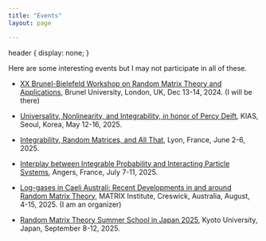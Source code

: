 ```yaml
---
title: "Events"
layout: page

---
```

header {
    display: none;
}


Here are some interesting events but I may not participate in all of these.

- [XX Brunel-Bielefeld Workshop on Random Matrix Theory and Applications](https://www.brunel.ac.uk/news-and-events/events/2024/XX-Brunel-Bielefeld-Workshop-on-Random-Matrix-Theory-and-Applications), Brunel University, London, UK, Dec 13-14, 2024. (I will be there)

- [Universality, Nonlinearity, and Integrability, in honor of Percy Deift](https://sites.google.com/view/deift2025/home?authuser=0), KIAS, Seoul, Korea, May 12-16, 2025.

- [Integrability, Random Matrices, and All That](https://perso.ens-lyon.fr/alex.simon/PIICQ/PIICQ_2025.php), Lyon, France, June 2-6, 2025.

- [Interplay between Integrable Probability and Interacting Particle Systems](https://perso.ens-lyon.fr/alex.simon/PIICQ/PIICQ_2025.php), Angers, France, July 7-11, 2025.

- [Log-gases in Caeli Australi: Recent Developments in and around Random Matrix Theory](https://www.matrix-inst.org.au/events/log-gases-in-caeli-australi-recent-developments-in-and-around-random-matrix-theory/), MATRIX Institute, Creswick, Australia, August, 4-15, 2025. (I am an organizer)

- [Random Matrix Theory Summer School in Japan 2025](https://benoitcollins.github.io/rmt2025/), Kyoto University, Japan, September 8-12, 2025.

